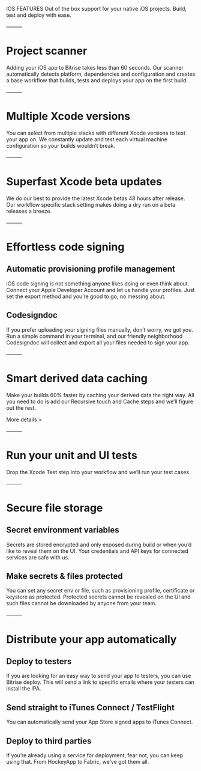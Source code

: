 <!--
These are the copies from the Bitrise Features page: https://www.bitrise.io/features/ios-features
With your help, we could build the first localized version for Japan.
-->

IOS FEATURES
Out of the box support for your native iOS projects. Build, test and deploy with ease.

———

# Project scanner
Adding your iOS app to Bitrise takes less than 60 seconds. Our scanner automatically detects platform, dependencies and configuration and creates a base workflow that builds, tests and deploys your app on the first build.

———

# Multiple Xcode versions
You can select from multiple stacks with different Xcode versions to test your app on. We constantly update and test each virtual machine configuration so your builds wouldn’t break.

———

# Superfast Xcode beta updates
We do our best to provide the latest Xcode betas 48 hours after release. Our workflow specific stack setting makes doing a dry run on a beta releases a breeze.

———

# Effortless code signing
## Automatic provisioning profile management
iOS code signing is not something anyone likes doing or even think about. Connect your Apple Developer Account and let us handle your profiles. Just set the export method and you’re good to go, no messing about.

## Codesigndoc
If you prefer uploading your signing files manually, don’t worry, we got you. Run a simple command in your terminal, and our friendly neighborhood Codesigndoc will collect and export all your files needed to sign your app.

———

# Smart derived data caching
Make your builds 60% faster by caching your derived data the right way. All you need to do is add our Recursive touch and Cache steps and we’ll figure out the rest.

More details >

———

# Run your unit and UI tests
Drop the Xcode Test step into your workflow and we’ll run your test cases.

———

# Secure file storage
## Secret environment variables
Secrets are stored encrypted and only exposed during build or when you’d like to reveal them on the UI. Your credentials and API keys for connected services are safe with us.

## Make secrets & files protected
You can set any secret env or file, such as provisioning profile, certificate or keystore as protected. Protected secrets cannot be revealed on the UI and such files cannot be downloaded by anyone from your team.

———

# Distribute your app automatically
## Deploy to testers
If you are looking for an easy way to send your app to testers, you can use Bitrise deploy. This will send a link to specific emails where your testers can install the IPA.

## Send straight to iTunes Connect / TestFlight
You can automatically send your App Store signed apps to iTunes Connect.

## Deploy to third parties
If you’re already using a service for deployment, fear not, you can keep using that. From HockeyApp to Fabric, we’ve got them all.